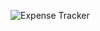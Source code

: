 ![Expense Tracker](https://github.com/user-attachments/assets/a14c86c1-d46d-4220-aab9-f7b1302a7fd6)
